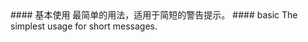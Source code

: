 <cn>
#### 基本使用
最简单的用法，适用于简短的警告提示。
</cn>

<us>
#### basic
The simplest usage for short messages.
</us>
